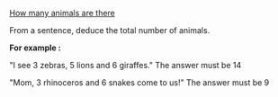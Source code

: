 [How many animals are there](https://www.codewars.com/kata/how-many-animals-are-there)

From a sentence, deduce the total number of animals.

**For example :**

"I see 3 zebras, 5 lions and 6 giraffes." The answer must be 14

"Mom, 3 rhinoceros and 6 snakes come to us!" The answer must be 9